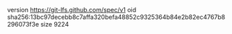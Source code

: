 version https://git-lfs.github.com/spec/v1
oid sha256:13bc97decebb8c7affa320befa48852c9325364b84e2b82ec4767b8296073f3e
size 9224
